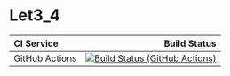 # Let3_4

| **CI Service** |                                                                                                                                                                                   Build Status |
|:---------------|-----------------------------------------------------------------------------------------------------------------------------------------------------------------------------------------------:|
| GitHub Actions | [![Build Status (GitHub Actions)](https://github.com/Butters7/Let3_4/actions/workflows/ci-cmake_tests.yml/badge.svg)](https://github.com/Butters7/Let3_4/actions/workflows/ci-cmake_tests.yml) |
